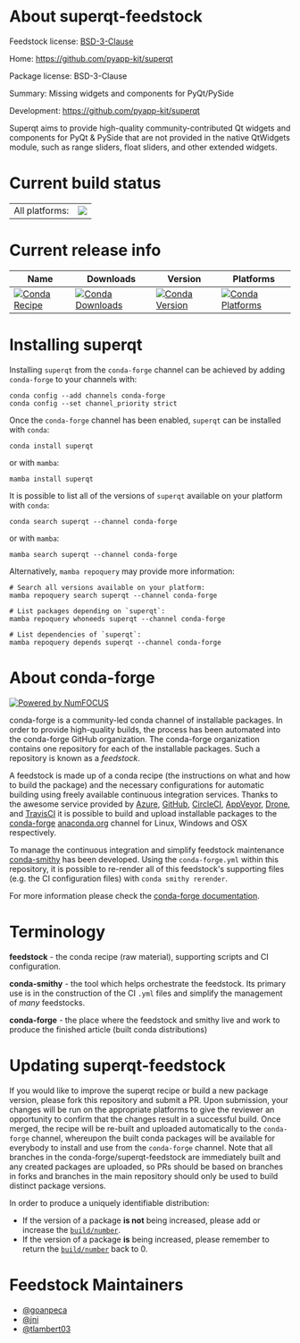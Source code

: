 About superqt-feedstock
=======================

Feedstock license: [BSD-3-Clause](https://github.com/conda-forge/superqt-feedstock/blob/main/LICENSE.txt)

Home: https://github.com/pyapp-kit/superqt

Package license: BSD-3-Clause

Summary: Missing widgets and components for PyQt/PySide

Development: https://github.com/pyapp-kit/superqt

Superqt aims to provide high-quality community-contributed Qt widgets
and components for PyQt & PySide that are not provided in the native
QtWidgets module, such as range sliders, float sliders, and other
extended widgets.


Current build status
====================


<table><tr><td>All platforms:</td>
    <td>
      <a href="https://dev.azure.com/conda-forge/feedstock-builds/_build/latest?definitionId=13278&branchName=main">
        <img src="https://dev.azure.com/conda-forge/feedstock-builds/_apis/build/status/superqt-feedstock?branchName=main">
      </a>
    </td>
  </tr>
</table>

Current release info
====================

| Name | Downloads | Version | Platforms |
| --- | --- | --- | --- |
| [![Conda Recipe](https://img.shields.io/badge/recipe-superqt-green.svg)](https://anaconda.org/conda-forge/superqt) | [![Conda Downloads](https://img.shields.io/conda/dn/conda-forge/superqt.svg)](https://anaconda.org/conda-forge/superqt) | [![Conda Version](https://img.shields.io/conda/vn/conda-forge/superqt.svg)](https://anaconda.org/conda-forge/superqt) | [![Conda Platforms](https://img.shields.io/conda/pn/conda-forge/superqt.svg)](https://anaconda.org/conda-forge/superqt) |

Installing superqt
==================

Installing `superqt` from the `conda-forge` channel can be achieved by adding `conda-forge` to your channels with:

```
conda config --add channels conda-forge
conda config --set channel_priority strict
```

Once the `conda-forge` channel has been enabled, `superqt` can be installed with `conda`:

```
conda install superqt
```

or with `mamba`:

```
mamba install superqt
```

It is possible to list all of the versions of `superqt` available on your platform with `conda`:

```
conda search superqt --channel conda-forge
```

or with `mamba`:

```
mamba search superqt --channel conda-forge
```

Alternatively, `mamba repoquery` may provide more information:

```
# Search all versions available on your platform:
mamba repoquery search superqt --channel conda-forge

# List packages depending on `superqt`:
mamba repoquery whoneeds superqt --channel conda-forge

# List dependencies of `superqt`:
mamba repoquery depends superqt --channel conda-forge
```


About conda-forge
=================

[![Powered by
NumFOCUS](https://img.shields.io/badge/powered%20by-NumFOCUS-orange.svg?style=flat&colorA=E1523D&colorB=007D8A)](https://numfocus.org)

conda-forge is a community-led conda channel of installable packages.
In order to provide high-quality builds, the process has been automated into the
conda-forge GitHub organization. The conda-forge organization contains one repository
for each of the installable packages. Such a repository is known as a *feedstock*.

A feedstock is made up of a conda recipe (the instructions on what and how to build
the package) and the necessary configurations for automatic building using freely
available continuous integration services. Thanks to the awesome service provided by
[Azure](https://azure.microsoft.com/en-us/services/devops/), [GitHub](https://github.com/),
[CircleCI](https://circleci.com/), [AppVeyor](https://www.appveyor.com/),
[Drone](https://cloud.drone.io/welcome), and [TravisCI](https://travis-ci.com/)
it is possible to build and upload installable packages to the
[conda-forge](https://anaconda.org/conda-forge) [anaconda.org](https://anaconda.org/)
channel for Linux, Windows and OSX respectively.

To manage the continuous integration and simplify feedstock maintenance
[conda-smithy](https://github.com/conda-forge/conda-smithy) has been developed.
Using the ``conda-forge.yml`` within this repository, it is possible to re-render all of
this feedstock's supporting files (e.g. the CI configuration files) with ``conda smithy rerender``.

For more information please check the [conda-forge documentation](https://conda-forge.org/docs/).

Terminology
===========

**feedstock** - the conda recipe (raw material), supporting scripts and CI configuration.

**conda-smithy** - the tool which helps orchestrate the feedstock.
                   Its primary use is in the construction of the CI ``.yml`` files
                   and simplify the management of *many* feedstocks.

**conda-forge** - the place where the feedstock and smithy live and work to
                  produce the finished article (built conda distributions)


Updating superqt-feedstock
==========================

If you would like to improve the superqt recipe or build a new
package version, please fork this repository and submit a PR. Upon submission,
your changes will be run on the appropriate platforms to give the reviewer an
opportunity to confirm that the changes result in a successful build. Once
merged, the recipe will be re-built and uploaded automatically to the
`conda-forge` channel, whereupon the built conda packages will be available for
everybody to install and use from the `conda-forge` channel.
Note that all branches in the conda-forge/superqt-feedstock are
immediately built and any created packages are uploaded, so PRs should be based
on branches in forks and branches in the main repository should only be used to
build distinct package versions.

In order to produce a uniquely identifiable distribution:
 * If the version of a package **is not** being increased, please add or increase
   the [``build/number``](https://docs.conda.io/projects/conda-build/en/latest/resources/define-metadata.html#build-number-and-string).
 * If the version of a package **is** being increased, please remember to return
   the [``build/number``](https://docs.conda.io/projects/conda-build/en/latest/resources/define-metadata.html#build-number-and-string)
   back to 0.

Feedstock Maintainers
=====================

* [@goanpeca](https://github.com/goanpeca/)
* [@jni](https://github.com/jni/)
* [@tlambert03](https://github.com/tlambert03/)

